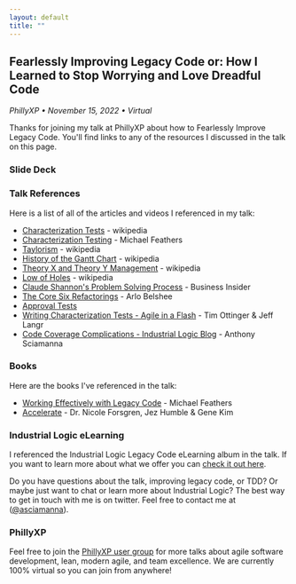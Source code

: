 ```yaml
---
layout: default
title: ""
---
```

## Fearlessly Improving Legacy Code or: How I Learned to Stop Worrying and Love Dreadful Code
_PhillyXP &bull; November 15, 2022 &bull; Virtual_

Thanks for joining my talk at PhillyXP about how to Fearlessly Improve Legacy Code. You'll find links to any of the resources I discussed in the talk on this page. 

### Slide Deck
<script async class="speakerdeck-embed" data-id="2052e493ccd24854b77a748b3014adf6" data-ratio="1.77725118483412" src="//speakerdeck.com/assets/embed.js"></script>


### Talk References

Here is a list of all of the articles and videos I referenced in my talk:

* [Characterization Tests](https://en.wikipedia.org/wiki/Characterization_test) - wikipedia
* [Characterization Testing](https://michaelfeathers.silvrback.com/characterization-testing) - Michael Feathers
* [Taylorism](https://en.wikipedia.org/wiki/Scientific_management) - wikipedia
* [History of the Gantt Chart](https://en.wikipedia.org/wiki/Gantt_chart) - wikipedia
* [Theory X and Theory Y Management](https://en.wikipedia.org/wiki/Theory_X_and_Theory_Y) - wikipedia
* [Low of Holes](https://en.wikipedia.org/wiki/Law_of_holes) - wikipedia
* [Claude Shannon's Problem Solving Process](https://www.businessinsider.com/engineer-claude-shannon-problem-solving-process-2017-7) - Business Insider
* [The Core Six Refactorings](https://arlobelshee.com/the-core-6-refactorings/) - Arlo Belshee
* [Approval Tests](https://approvaltests.com/)
* [Writing Characterization Tests - Agile in a Flash](https://agileinaflash.blogspot.com/2009/02/writing-characterization-tests.html) - Tim Ottinger & Jeff Langr
* [Code Coverage Complications - Industrial Logic Blog](https://www.industriallogic.com/blog/code-coverage-complications/) - Anthony Sciamanna


### Books
Here are the books I've referenced in the talk:
* [Working Effectively with Legacy Code](https://www.amazon.com/Working-Effectively-Legacy-Michael-Feathers/dp/0131177052/) - Michael Feathers
* [Accelerate](https://www.amazon.com/Accelerate-Software-Performing-Technology-Organizations/dp/1942788339/) - Dr. Nicole Forsgren, Jez Humble & Gene Kim

### Industrial Logic eLearning
I referenced the Industrial Logic Legacy Code eLearning album in the talk. If you want to learn more about what we offer you can [check it out here](https://www.industriallogic.com/training/elearning/).

Do you have questions about the talk, improving legacy code, or TDD? Or maybe just want to chat or learn more about Industrial Logic? The best way to get in touch with me is on twitter. Feel free to contact me at ([@asciamanna](https://www.twitter.com/asciamanna)).

### PhillyXP
Feel free to join the [PhillyXP user group](https://meetup.com/phillyxp) for more talks about agile software development, lean, modern agile, and team excellence. We are currently 100% virtual so you can join from anywhere!
